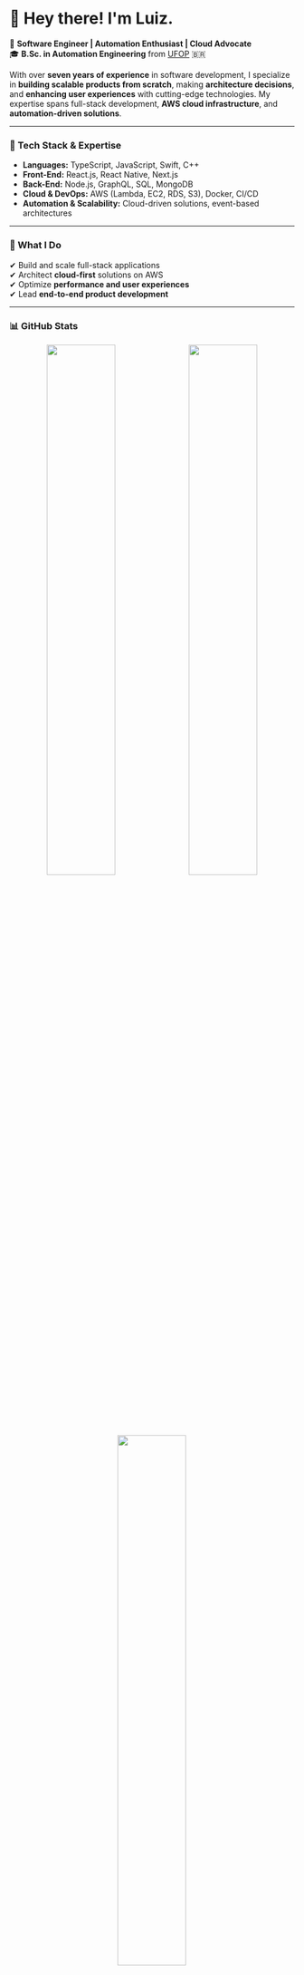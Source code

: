# 👋 Hey there! I'm Luiz.

🚀 **Software Engineer | Automation Enthusiast | Cloud Advocate**  
🎓 **B.Sc. in Automation Engineering** from [UFOP](https://ufop.br) 🇧🇷  

With over **seven years of experience** in software development, I specialize in **building scalable products from scratch**, making **architecture decisions**, and **enhancing user experiences** with cutting-edge technologies. My expertise spans full-stack development, **AWS cloud infrastructure**, and **automation-driven solutions**.

---

### 🔧 Tech Stack & Expertise

- **Languages:** TypeScript, JavaScript, Swift, C++  
- **Front-End:** React.js, React Native, Next.js  
- **Back-End:** Node.js, GraphQL, SQL, MongoDB  
- **Cloud & DevOps:** AWS (Lambda, EC2, RDS, S3), Docker, CI/CD  
- **Automation & Scalability:** Cloud-driven solutions, event-based architectures  

---

### 🚀 What I Do  
✔ Build and scale full-stack applications  
✔ Architect **cloud-first** solutions on AWS  
✔ Optimize **performance and user experiences**  
✔ Lead **end-to-end product development**  

---

### 📊 GitHub Stats  

<p align="center">
  <img src="https://github-readme-stats.vercel.app/api?username=luizuk&show_icons=true&theme=github_dark&hide_border=true" width="49%"/>
  <img src="https://github-readme-streak-stats.herokuapp.com/?user=luizuk&theme=github-dark&hide_border=true" width="49%"/>
</p>

<p align="center">
  <img src="https://github-readme-stats.vercel.app/api/top-langs/?username=luizuk&layout=compact&theme=github_dark&hide_border=true" width="49%"/>
</p>

---

### 💡 Let's Connect!  
🔗 [LinkedIn](https://linkedin.com/in/luizuksouza) | 🌐 [Lupa Labs](https://lupalabs.com.br)  

📩 **Open to collaborations, discussions, and new challenges!**  
